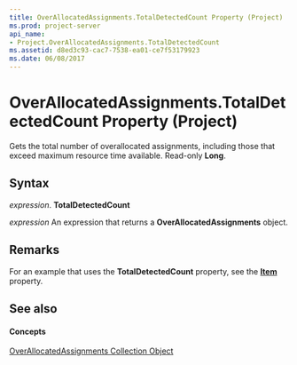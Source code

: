 ```yaml
---
title: OverAllocatedAssignments.TotalDetectedCount Property (Project)
ms.prod: project-server
api_name:
- Project.OverAllocatedAssignments.TotalDetectedCount
ms.assetid: d8ed3c93-cac7-7538-ea01-ce7f53179923
ms.date: 06/08/2017
---
```



# OverAllocatedAssignments.TotalDetectedCount Property (Project)

Gets the total number of overallocated assignments, including those that exceed maximum resource time available. Read-only  **Long**.


## Syntax

 _expression_. **TotalDetectedCount**

 _expression_ An expression that returns a **OverAllocatedAssignments** object.


## Remarks

For an example that uses the  **TotalDetectedCount** property, see the **[Item](Project.OverAllocatedAssignments.Item.md)** property.


## See also


#### Concepts


[OverAllocatedAssignments Collection Object](Project.overallocatedassignments.md)

